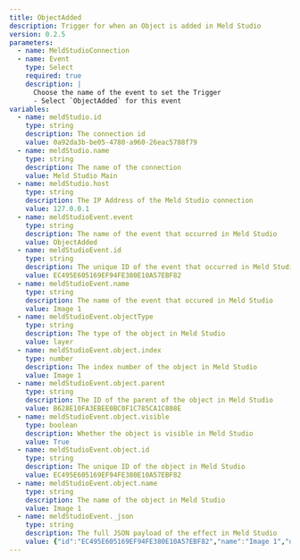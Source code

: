 ```yaml
---
title: ObjectAdded
description: Trigger for when an Object is added in Meld Studio
version: 0.2.5
parameters:
  - name: MeldStudioConnection
  - name: Event
    type: Select
    required: true
    description: |
      Choose the name of the event to set the Trigger
      - Select `ObjectAdded` for this event
variables:
  - name: meldStudio.id
    type: string
    description: The connection id
    value: 0a92da3b-be05-4780-a960-26eac5788f79
  - name: meldStudio.name
    type: string
    description: The name of the connection
    value: Meld Studio Main
  - name: meldStudio.host
    type: string
    description: The IP Address of the Meld Studio connection
    value: 127.0.0.1
  - name: meldStudioEvent.event
    type: string
    description: The name of the event that occurred in Meld Studio
    value: ObjectAdded
  - name: meldStudioEvent.id
    type: string
    description: The unique ID of the event that occurred in Meld Studio
    value: EC495E605169EF94FE380E10A57EBF82
  - name: meldStudioEvent.name
    type: string
    description: The name of the event that occured in Meld Studio
    value: Image 1
  - name: meldStudioEvent.objectType
    type: string
    description: The type of the object in Meld Studio
    value: layer
  - name: meldStudioEvent.object.index
    type: number
    description: The index number of the object in Meld Studio
    value: Image 1
  - name: meldStudioEvent.object.parent
    type: string
    description: The ID of the parent of the object in Meld Studio
    value: B628E10FA3EBEE0BC0F1C785CA1C808E
  - name: meldStudioEvent.object.visible
    type: boolean
    description: Whether the object is visible in Meld Studio
    value: True
  - name: meldStudioEvent.object.id
    type: string
    description: The unique ID of the object in Meld Studio
    value: EC495E605169EF94FE380E10A57EBF82
  - name: meldStudioEvent.object.name
    type: string
    description: The name of the object in Meld Studio
    value: Image 1
  - name: meldStudioEvent._json
    type: string
    description: The full JSON payload of the effect in Meld Studio
    value: {"id":"EC495E605169EF94FE380E10A57EBF82","name":"Image 1","objectType":"layer","object":{"index":1,"parent":"B628E10FA3EBEE0BC0F1C785CA1C808E","visible":true,"id":"EC495E605169EF94FE380E10A57EBF82","name":"Image 1"}}
---
```

